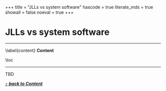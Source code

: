 +++
title = "JLLs vs system software"
hascode = true
literate_mds = true
showall = false
noeval = true
+++

# JLLs vs system software

--- 

\label{content}
**Content**

\toc

---

TBD

[⤴ _**back to Content**_](#content)